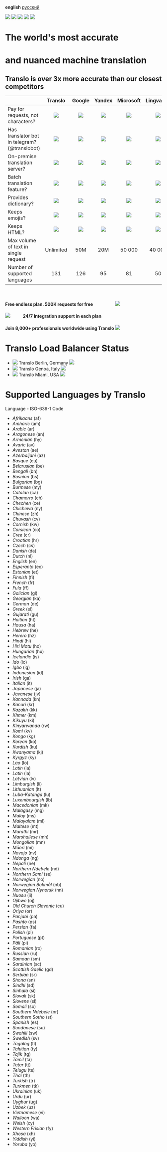 **english**  [русский](https://github.com/armanokka/transloapi/blob/main/about/ru/README.md)

![](https://img.shields.io/badge/release%20date-june%202021-D4AB3F?style=flat-square) ![](https://img.shields.io/badge/last%20updated-june%202022-3FD476?style=flat-square) ![](https://img.shields.io/badge/used%20by-1.1k%20projects-007bff?style=flat-square) ![](https://img.shields.io/badge/tests-211%20passed-EC7647?style=flat-square) [![](https://img.shields.io/badge/-telegram%20bot-white?logo=telegram&style=for-the-badge)](https://t.me/translobot?start=rapidapi)
# The world's most accurate
# and nuanced machine translation
## Translo is over 3x more accurate than our closest competitors

|                                      |                              Translo                              |                               Google                               |                               Yandex                               |                              Microsoft                             |                              Lingvanex                             |                                Deepl                               |
|--------------------------------------|:-----------------------------------------------------------------:|:------------------------------------------------------------------:|:------------------------------------------------------------------:|:------------------------------------------------------------------:|:------------------------------------------------------------------:|:------------------------------------------------------------------:|
| Pay for requests,  not characters?   | ![](https://i.ibb.co/cJKZDrz/done-FILL0-wght400-GRAD0-opsz20.png) | ![](https://i.ibb.co/sCVDjk2/close-FILL0-wght400-GRAD0-opsz20.png) | ![](https://i.ibb.co/sCVDjk2/close-FILL0-wght400-GRAD0-opsz20.png) | ![](https://i.ibb.co/sCVDjk2/close-FILL0-wght400-GRAD0-opsz20.png) | ![](https://i.ibb.co/sCVDjk2/close-FILL0-wght400-GRAD0-opsz20.png) | ![](https://i.ibb.co/sCVDjk2/close-FILL0-wght400-GRAD0-opsz20.png) |
| Has translator bot in telegram?  (@translobot)     | ![](https://i.ibb.co/cJKZDrz/done-FILL0-wght400-GRAD0-opsz20.png) | ![](https://i.ibb.co/sCVDjk2/close-FILL0-wght400-GRAD0-opsz20.png) | ![](https://i.ibb.co/sCVDjk2/close-FILL0-wght400-GRAD0-opsz20.png) | ![](https://i.ibb.co/sCVDjk2/close-FILL0-wght400-GRAD0-opsz20.png) | ![](https://i.ibb.co/sCVDjk2/close-FILL0-wght400-GRAD0-opsz20.png) | ![](https://i.ibb.co/sCVDjk2/close-FILL0-wght400-GRAD0-opsz20.png) |
| On-premise translation server?       | ![](https://i.ibb.co/cJKZDrz/done-FILL0-wght400-GRAD0-opsz20.png) | ![](https://i.ibb.co/sCVDjk2/close-FILL0-wght400-GRAD0-opsz20.png) | ![](https://i.ibb.co/sCVDjk2/close-FILL0-wght400-GRAD0-opsz20.png) | ![](https://i.ibb.co/sCVDjk2/close-FILL0-wght400-GRAD0-opsz20.png) | ![](https://i.ibb.co/sCVDjk2/close-FILL0-wght400-GRAD0-opsz20.png) | ![](https://i.ibb.co/sCVDjk2/close-FILL0-wght400-GRAD0-opsz20.png) |
| Batch translation feature?           | ![](https://i.ibb.co/cJKZDrz/done-FILL0-wght400-GRAD0-opsz20.png) | ![](https://i.ibb.co/cJKZDrz/done-FILL0-wght400-GRAD0-opsz20.png)  | ![](https://i.ibb.co/sCVDjk2/close-FILL0-wght400-GRAD0-opsz20.png) | ![](https://i.ibb.co/sCVDjk2/close-FILL0-wght400-GRAD0-opsz20.png) | ![](https://i.ibb.co/sCVDjk2/close-FILL0-wght400-GRAD0-opsz20.png) | ![](https://i.ibb.co/sCVDjk2/close-FILL0-wght400-GRAD0-opsz20.png) |
| Provides dictionary?                 | ![](https://i.ibb.co/cJKZDrz/done-FILL0-wght400-GRAD0-opsz20.png) | ![](https://i.ibb.co/cJKZDrz/done-FILL0-wght400-GRAD0-opsz20.png)  | ![](https://i.ibb.co/cJKZDrz/done-FILL0-wght400-GRAD0-opsz20.png)  | ![](https://i.ibb.co/sCVDjk2/close-FILL0-wght400-GRAD0-opsz20.png) | ![](https://i.ibb.co/sCVDjk2/close-FILL0-wght400-GRAD0-opsz20.png) | ![](https://i.ibb.co/sCVDjk2/close-FILL0-wght400-GRAD0-opsz20.png) |
| Keeps emojis?                        | ![](https://i.ibb.co/cJKZDrz/done-FILL0-wght400-GRAD0-opsz20.png) | ![](https://i.ibb.co/cJKZDrz/done-FILL0-wght400-GRAD0-opsz20.png)  | ![](https://i.ibb.co/cJKZDrz/done-FILL0-wght400-GRAD0-opsz20.png)  | ![](https://i.ibb.co/cJKZDrz/done-FILL0-wght400-GRAD0-opsz20.png)  | ![](https://i.ibb.co/sCVDjk2/close-FILL0-wght400-GRAD0-opsz20.png) | ![](https://i.ibb.co/sCVDjk2/close-FILL0-wght400-GRAD0-opsz20.png) |
| Keeps HTML?                          | ![](https://i.ibb.co/cJKZDrz/done-FILL0-wght400-GRAD0-opsz20.png) | ![](https://i.ibb.co/cJKZDrz/done-FILL0-wght400-GRAD0-opsz20.png)  | ![](https://i.ibb.co/cJKZDrz/done-FILL0-wght400-GRAD0-opsz20.png)  | ![](https://i.ibb.co/cJKZDrz/done-FILL0-wght400-GRAD0-opsz20.png)  |  ![](https://i.ibb.co/cJKZDrz/done-FILL0-wght400-GRAD0-opsz20.png) | ![](https://i.ibb.co/sCVDjk2/close-FILL0-wght400-GRAD0-opsz20.png) |
| Max volume of text in single request |                             Unlimited                             |                                 50M                                |                                 20M                                |                               50 000                               |                               40 000                               |                               10 000                               |
| Number of supported languages        |                                131                                |                                 126                                |                                 95                                 |                                 81                                 |                                 50                                 | 26                                                                 |
⠀
#### Free endless plan. 500K requests for free⠀⠀⠀⠀⠀⠀⠀![](https://i.ibb.co/GFyBV6R/Piglet-Disney-256px-5.gif)
#### ![](https://i.ibb.co/B43HQg2/ezgif-2-6cbcf8f99e.gif)⠀⠀⠀⠀24/7 Integration support in each plan
#### Join 8,000+ professionals worldwide using Translo ![](https://i.ibb.co/6m9V33M/People-Memes-256px-23.gif)

# Translo Load Balancer Status
* [![](https://i.ibb.co/3vj6tyL/de.png)](http://beshka1.cns1.com.ua:8032/status) Translo Berlin, Germany ![](https://img.shields.io/badge/up-brightgreen)
* [![](https://i.ibb.co/j6mT2pr/it.png)](https://pacific-forest-77334.herokuapp.com/status) Translo Genoa, Italy ![](https://img.shields.io/badge/up-brightgreen)
* [![](https://i.ibb.co/WnYDdyF/us.png)](https://evening-plateau-69630.herokuapp.com/status) Translo Miami, USA ![](https://img.shields.io/badge/up-brightgreen)
⠀

# Supported Languages by Translo
Language - ISO-639-1 Code

* _Afrikaans_ (af)
* _Amharic_ (am)
* _Arabic_ (ar)
* _Aragonese_ (an)
* _Armenian_ (hy)
* _Avaric_ (av)
* _Avestan_ (ae)
* _Azerbaijani_ (az)
* _Basque_ (eu)
* _Belarusian_ (be)
* _Bengali_ (bn)
* _Bosnian_ (bs)
* _Bulgarian_ (bg)
* _Burmese_ (my)
* _Catalan_ (ca)
* _Chamorro_ (ch)
* _Chechen_ (ce)
* _Chichewa_ (ny)
* _Chinese_ (zh)
* _Chuvash_ (cv)
* _Cornish_ (kw)
* _Corsican_ (co)
* _Cree_ (cr)
* _Croatian_ (hr)
* _Czech_ (cs)
* _Danish_ (da)
* _Dutch_ (nl)
* _English_ (en)
* _Esperanto_ (eo)
* _Estonian_ (et)
* _Finnish_ (fi)
* _French_ (fr)
* _Fula_ (ff)
* _Galician_ (gl)
* _Georgian_ (ka)
* _German_ (de)
* _Greek_ (el)
* _Gujarati_ (gu)
* _Haitian_ (ht)
* _Hausa_ (ha)
* _Hebrew_ (he)
* _Herero_ (hz)
* _Hindi_ (hi)
* _Hiri Motu_ (ho)
* _Hungarian_ (hu)
* _Icelandic_ (is)
* _Ido_ (io)
* _Igbo_ (ig)
* _Indonesian_ (id)
* _Irish_ (ga)
* _Italian_ (it)
* _Japanese_ (ja)
* _Javanese_ (jv)
* _Kannada_ (kn)
* _Kanuri_ (kr)
* _Kazakh_ (kk)
* _Khmer_ (km)
* _Kikuyu_ (ki)
* _Kinyarwanda_ (rw)
* _Komi_ (kv)
* _Kongo_ (kg)
* _Korean_ (ko)
* _Kurdish_ (ku)
* _Kwanyama_ (kj)
* _Kyrgyz_ (ky)
* _Lao_ (lo)
* _Latin_ (la)
* _Latin_ (la)
* _Latvian_ (lv)
* _Limburgish_ (li)
* _Lithuanian_ (lt)
* _Luba-Katanga_ (lu)
* _Luxembourgish_ (lb)
* _Macedonian_ (mk)
* _Malagasy_ (mg)
* _Malay_ (ms)
* _Malayalam_ (ml)
* _Maltese_ (mt)
* _Marathi_ (mr)
* _Marshallese_ (mh)
* _Mongolian_ (mn)
* _Māori_ (mi)
* _Navajo_ (nv)
* _Ndonga_ (ng)
* _Nepali_ (ne)
* _Northern Ndebele_ (nd)
* _Northern Sami_ (se)
* _Norwegian_ (no)
* _Norwegian Bokmål_ (nb)
* _Norwegian Nynorsk_ (nn)
* _Nuosu_ (ii)
* _Ojibwe_ (oj)
* _Old Church Slavonic_ (cu)
* _Oriya_ (or)
* _Panjabi_ (pa)
* _Pashto_ (ps)
* _Persian_ (fa)
* _Polish_ (pl)
* _Portuguese_ (pt)
* _Pāli_ (pi)
* _Romanian_ (ro)
* _Russian_ (ru)
* _Samoan_ (sm)
* _Sardinian_ (sc)
* _Scottish Gaelic_ (gd)
* _Serbian_ (sr)
* _Shona_ (sn)
* _Sindhi_ (sd)
* _Sinhala_ (si)
* _Slovak_ (sk)
* _Slovene_ (sl)
* _Somali_ (so)
* _Southern Ndebele_ (nr)
* _Southern Sotho_ (st)
* _Spanish_ (es)
* _Sundanese_ (su)
* _Swahili_ (sw)
* _Swedish_ (sv)
* _Tagalog_ (tl)
* _Tahitian_ (ty)
* _Tajik_ (tg)
* _Tamil_ (ta)
* _Tatar_ (tt)
* _Telugu_ (te)
* _Thai_ (th)
* _Turkish_ (tr)
* _Turkmen_ (tk)
* _Ukrainian_ (uk)
* _Urdu_ (ur)
* _Uyghur_ (ug)
* _Uzbek_ (uz)
* _Vietnamese_ (vi)
* _Walloon_ (wa)
* _Welsh_ (cy)
* _Western Frisian_ (fy)
* _Xhosa_ (xh)
* _Yiddish_ (yi)
* _Yoruba_ (yo)

